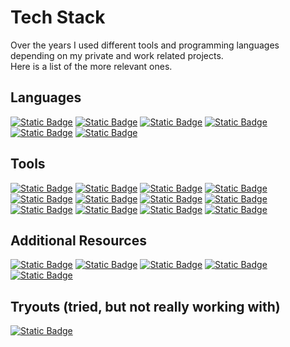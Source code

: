 # Tech Stack
Over the years I used different tools and programming languages depending on my private and work related projects.<br />
Here is a list of the more relevant ones.

## Languages
[![Static Badge](https://img.shields.io/badge/C%23-%2399CC00?style=flat&logo=sharp&logoColor=%23FFFFFF)](https://learn.microsoft.com/en-us/dotnet/csharp/tour-of-csharp/)
[![Static Badge](https://img.shields.io/badge/Delphi%20%2F%20FreePascal-%23E62431?style=flat&logo=Delphi&logoColor=%23FFFFFF)](https://www.freepascal.org/)
[![Static Badge](https://img.shields.io/badge/Scripting%20(BASH%20%2F%20BATCH)-%234EAA25?style=flat&logo=GNU%20Bash&logoColor=%23FFFFFF)](https://ss64.com/)
[![Static Badge](https://img.shields.io/badge/C%20(Arduino)-%2300878F?style=flat&logo=c)](https://www.arduino.cc/en/software)
[![Static Badge](https://img.shields.io/badge/Visual%20Basic-%23512BD4?style=flat&logo=Visual%20Basic)](https://learn.microsoft.com/en-us/dotnet/visual-basic/)
[![Static Badge](https://img.shields.io/badge/HTML5-%23E34F26?style=flat&logo=HTML5&logoColor=%23FFFFFF)](https://www.w3.org/TR/?filter-tr-name=html)

## Tools
[![Static Badge](https://img.shields.io/badge/Ranorex%20Studio-%23e10714?logo=.NET)](https://www.ranorex.com/)
[![Static Badge](https://img.shields.io/badge/Visual%20Studio-%235C2D91?style=flat&logo=Visual%20Studio&logoColor=FFFFFF)](https://visualstudio.microsoft.com)
[![Static Badge](https://img.shields.io/badge/Visual%20Studio%20Code-%23007ACC?style=flat&logo=Visual%20Studio%20Code)](https://code.visualstudio.com/)
[![Static Badge](https://img.shields.io/badge/Lazarus%20IDE-000000?style=flat&logo=lazarus)](https://www.lazarus-ide.org/)
[![Static Badge](https://img.shields.io/badge/NotePad%2B%2B-90E59A?style=flat&logo=notepad%2B%2B&logoColor=000000)](https://notepad-plus-plus.org/)
[![Static Badge](https://img.shields.io/badge/Arduino%20IDE-00878F?style=flat&logo=arduino)](https://www.arduino.cc/en/software)
[![Static Badge](https://img.shields.io/badge/ffmpeg-007808?style=flat&logo=ffmpeg)](https://ffmpeg.org/)
[![Static Badge](https://img.shields.io/badge/MSYS2-%23A42E2B?style=flat&logo=GNU&logoColor=%23FFFFFF)](https://www.msys2.org/)
[![Static Badge](https://img.shields.io/badge/Cygwin-%23A42E2B?style=flat&logo=GNU&logoColor=%23FFFFFF)](https://www.cygwin.com/)
[![Static Badge](https://img.shields.io/badge/TestRail-%23000000?style=flat&logo=testrail&logoColor=%2365C179)](https://www.testrail.com/)
[![Static Badge](https://img.shields.io/badge/Jira-%23FFFFFF?style=flat&logo=Jira&logoColor=%230052CC)](https://www.atlassian.com/de/software/jira)
[![Static Badge](https://img.shields.io/badge/Mantis-%23008000?style=flat&logo=html5&logoColor=%23000000)](https://mantisbt.org)

## Additional Resources
[![Static Badge](https://img.shields.io/badge/Affinity%20Photo-%237E4DD2?logo=affinityphoto&logoColor=%23FFFFFF)](https://affinity.serif.com)
[![Static Badge](https://img.shields.io/badge/GNU%20Image%20Manipulation%20Program%20(GIMP)-%235C5543?logo=gimp)](https://www.gimp.org/)
[![Static Badge](https://img.shields.io/badge/FileZilla-%23BF0000?logo=filezilla)](https://filezilla-project.org/)
[![Static Badge](https://img.shields.io/badge/NSIS-%2301B0F0?logo=nsis&logoColor=%23FFFFFF)](https://nsis.sourceforge.io/Main_Page)
[![Static Badge](https://img.shields.io/badge/Wikipedia-%23000000?logo=wikipedia)](https://en.wikipedia.org/wiki/Main_Page)

## Tryouts (tried, but not really working with)
[![Static Badge](https://img.shields.io/badge/ACCELQ-%23000000?logo=html5&logoColor=%23E34F26)](https://www.accelq.com)
